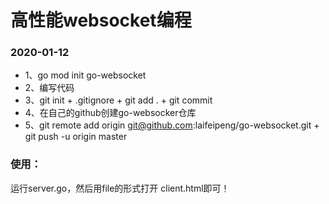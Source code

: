 # 高性能websocket编程

### 2020-01-12
- 1、go mod init go-websocket
- 2、编写代码
- 3、git init  +  .gitignore  +  git add .   + git commit
- 4、在自己的github创建go-websocker仓库
- 5、git remote add origin git@github.com:laifeipeng/go-websocket.git  +  git push -u origin master

### 使用：
运行server.go，然后用file的形式打开 client.html即可！
